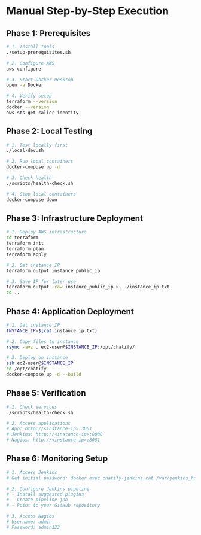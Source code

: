 # Manual Step-by-Step Execution

## Phase 1: Prerequisites
```bash
# 1. Install tools
./setup-prerequisites.sh

# 2. Configure AWS
aws configure

# 3. Start Docker Desktop
open -a Docker

# 4. Verify setup
terraform --version
docker --version
aws sts get-caller-identity
```

## Phase 2: Local Testing
```bash
# 1. Test locally first
./local-dev.sh

# 2. Run local containers
docker-compose up -d

# 3. Check health
./scripts/health-check.sh

# 4. Stop local containers
docker-compose down
```

## Phase 3: Infrastructure Deployment
```bash
# 1. Deploy AWS infrastructure
cd terraform
terraform init
terraform plan
terraform apply

# 2. Get instance IP
terraform output instance_public_ip

# 3. Save IP for later use
terraform output -raw instance_public_ip > ../instance_ip.txt
cd ..
```

## Phase 4: Application Deployment
```bash
# 1. Get instance IP
INSTANCE_IP=$(cat instance_ip.txt)

# 2. Copy files to instance
rsync -avz . ec2-user@$INSTANCE_IP:/opt/chatify/

# 3. Deploy on instance
ssh ec2-user@$INSTANCE_IP
cd /opt/chatify
docker-compose up -d --build
```

## Phase 5: Verification
```bash
# 1. Check services
./scripts/health-check.sh

# 2. Access applications
# App: http://<instance-ip>:3001
# Jenkins: http://<instance-ip>:8080  
# Nagios: http://<instance-ip>:8081
```

## Phase 6: Monitoring Setup
```bash
# 1. Access Jenkins
# Get initial password: docker exec chatify-jenkins cat /var/jenkins_home/secrets/initialAdminPassword

# 2. Configure Jenkins pipeline
# - Install suggested plugins
# - Create pipeline job
# - Point to your GitHub repository

# 3. Access Nagios
# Username: admin
# Password: admin123
```